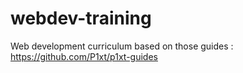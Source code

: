# webdev-training

Web development curriculum based on those guides : https://github.com/P1xt/p1xt-guides
